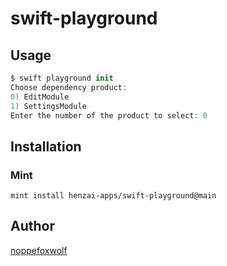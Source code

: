 # swift-playground

## Usage

```swift
$ swift playground init
Choose dependency product:
0) EditModule
1) SettingsModule
Enter the number of the product to select: 0
```

## Installation

### Mint

```
mint install henzai-apps/swift-playground@main
```

## Author

[noppefoxwolf](https://twitter.com/noppefoxwolf)

